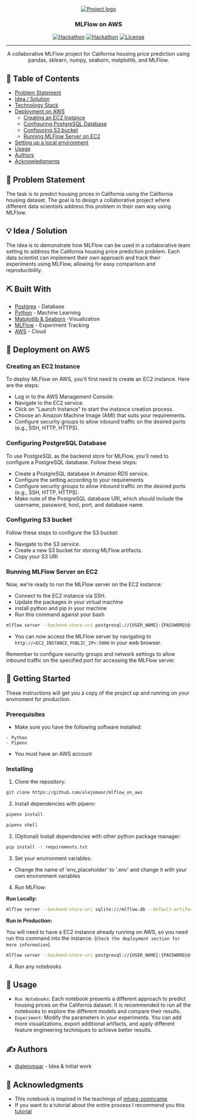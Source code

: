 <p align="center">
  <a href="" rel="noopener">
 <img src="https://i.imgur.com/AZ2iWek.png" alt="Project logo"></a>
</p>
<h3 align="center">MLFlow on AWS</h3>

<div align="center">

[![Hackathon](https://img.shields.io/badge/mlflow-experiment_tracking-orange.svg)](http://hackathon.url.com)
[![Hackathon](https://img.shields.io/badge/cloud-aws-orange.svg)](http://hackathon.url.com)
[![License](https://img.shields.io/badge/license-MIT-blue.svg)](LICENSE.md)

</div>

---

<p align="center">A collaborative MLFlow project for California housing price prediction using pandas, sklearn, numpy, seaborn, matplotlib, and MLFlow.
    <br> 
</p>

## 📝 Table of Contents

- [Problem Statement](#problem_statement)
- [Idea / Solution](#idea)
- [Technology Stack](#tech_stack)
- [Deployment on AWS](#deployment)
  - [Creating an EC2 Instance](#ec2)
  - [Configuring PostgreSQL Database](#postgresql)
  - [Configuring S3 bucket](#s3)
  - [Running MLFlow Server on EC2](#mlflow_run)
- [Setting up a local environment](#getting_started)
- [Usage](#usage)
- [Authors](#authors)
- [Acknowledgments](#acknowledgments)

## 🧐 Problem Statement <a name = "problem_statement"></a>

The task is to predict housing prices in California using the California housing dataset. The goal is to design a collaborative project where different data scientists address this problem in their own way using MLFlow.


## 💡 Idea / Solution <a name = "idea"></a>

The idea is to demonstrate how MLFlow can be used in a collaborative team setting to address the California housing price prediction problem. Each data scientist can implement their own approach and track their experiments using MLFlow, allowing for easy comparison and reproducibility.


## ⛏️ Built With <a name = "tech_stack"></a>

- [Postgres]() - Database
- [Python]() - Machine Learning
- [Matplotlib & Seaborn]() -Visualization
- [MLFlow]() - Experiment Tracking
- [AWS]() - Cloud


## 🚀 Deployment on AWS <a name="deployment"></a>

### Creating an EC2 Instance <a name="ec2"></a>
To deploy MLFlow on AWS, you'll first need to create an EC2 instance. Here are the steps:

* Log in to the AWS Management Console.
* Navigate to the EC2 service.
* Click on "Launch Instance" to start the instance creation process.
* Choose an Amazon Machine Image (AMI) that suits your requirements. 
* Configure security groups to allow inbound traffic on the desired ports (e.g., SSH, HTTP, HTTPS).

### Configuring PostgreSQL Database <a name="postgresql"></a>
To use PostgreSQL as the backend store for MLFlow, you'll need to configure a PostgreSQL database. Follow these steps:

* Create a PostgreSQL database in Amazon RDS service.
* Configure the setting according to your requirements
* Configure security groups to allow inbound traffic on the desired ports (e.g., SSH, HTTP, HTTPS).
* Make note of the PostgreSQL database URI, which should include the username, password, host, port, and database name.

### Configuring S3 bucket <a name="s3"></a>
Follow these steps to configure the S3 bucket:

* Navigate to the S3 service.
* Create a new S3 bucket for storing MLFlow artifacts.
* Copy your S3 URI

### Running MLFlow Server on EC2 <a name="mlflow_run"></a>
Now, we're ready to run the MLFlow server on the EC2 instance:

* Connect to the EC2 instance via SSH.
* Update the packages in your virtual machine 
* install python and pip in your machine
* Run this command against your bash 
```bash
mlflow server --backend-store-uri postgresql://{USER_NAME}:{PASSWORD}@{HOST}:5432/{DATABASE_NAME} --default-artifact-root s3://{S3_BUCKET_NAME} -p 5000 -h 0.0.0.0
```
* You can now access the MLFlow server by navigating to `http://<EC2_INSTANCE_PUBLIC_IP>:5000` in your web browser.


Remember to configure security groups and network settings to allow inbound traffic on the specified port for accessing the MLFlow server.


## 🏁 Getting Started <a name = "getting_started"></a>

These instructions will get you a copy of the project up and running on your enviroment for production.

### Prerequisites

* Make sure you have the following software installed:

```
- Python
- Pipenv
```

* You must have an AWS account

### Installing

1. Clone the repository:

```bash
git clone https://github.com/alejomaar/mlflow_on_aws
```

2. Install dependencies with pipenv:

```bash
pipenv install
```
```bash
pipenv shell
```


2. (Optional) Install dependencies with other python package manager:

```bash
pip install -r requirements.txt
```

3. Set your environment variables:

* Change the name of 'env_placeholder' to '.env' and change it with your own environment variables

4. Run MLFlow:

**Run Locally:**

```bash
mlflow server --backend-store-uri sqlite:///mlflow.db --default-artifact-root ./mlflow/artifacts --host 0.0.0.0 -p 4600
```
**Run in Production:**
 
You will need to have a EC2 instance already running on AWS, so you need run this command into the instance. (`Check the deployment section for more information`)

```bash
mlflow server --backend-store-uri postgresql://{USER_NAME}:{PASSWORD}@{HOST}:5432/{DATABASE_NAME} --default-artifact-root s3://{S3_BUCKET_NAME} -p 5000 -h 0.0.0.0
```
  

4. Run any notebooks




## 🎈 Usage <a name="usage"></a>

- `Run Notebooks`: Each notebook presents a different approach to predict housing prices on the California dataset. It is recommended to run all the notebooks to explore the different models and compare their results.
- `Experiment`: Modify the parameters in your experiments. You can add more visualizations, export additional artifacts, and apply different feature engineering techniques to achieve better results.


## ✍️ Authors <a name = "authors"></a>

- [@alejomaar](https://github.com/alejomaar) - Idea & Initial work


## 🎉 Acknowledgments <a name = "acknowledgments"></a>

- This notebook is inspired in the teachings of [mlops-zoomcamp](https://github.com/DataTalksClub/mlops-zoomcamp) 
- If you want to a tutorial about the entire process I recommend you this [tutorial](https://www.youtube.com/watch?v=1ykg4YmbFVA&list=PL3MmuxUbc_hIUISrluw_A7wDSmfOhErJK&index=19)

